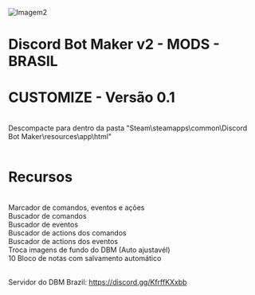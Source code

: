 ![Imagem2](https://user-images.githubusercontent.com/43226244/131952818-12cb8eb1-0337-40e0-a1c8-0cdb3ee3cebb.png)
# Discord Bot Maker v2 - MODS - BRASIL

# CUSTOMIZE - Versão 0.1
<br>
Descompacte para dentro da pasta "Steam\steamapps\common\Discord Bot Maker\resources\app\html"
<br><br>

# Recursos

<br>
Marcador de comandos, eventos e ações<br>
Buscador de comandos<br>
Buscador de eventos<br>
Buscador de actions dos comandos<br>
Buscador de actions dos eventos<br>
Troca imagens de fundo do DBM (Auto ajustavél)<br>
10 Bloco de notas com salvamento automático<br><br>

Servidor do DBM Brazil: https://discord.gg/KfrffKXxbb
